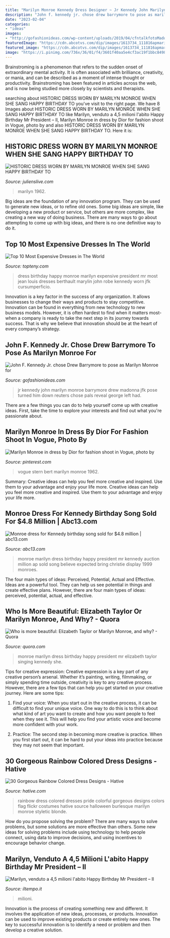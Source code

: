 ```yaml
---
title: "Marilyn Monroe Kennedy Dress Designer ~ Jr Kennedy John Marilyn Monroe Barrymore Drew Madonna Jfk Pose Turned Him Down Reuters Chose Pals Reveal George Left Had"
description: "John f. kennedy jr. chose drew barrymore to pose as marilyn monroe for"
date: "2023-02-04"
categories:
- "ideas"
images:
- "http://gofashionideas.com/wp-content/uploads/2019/04/cfntalkfotoMadonna-Drew-Barrymore-JFK-Jr-REUTERS.jpg"
featuredImage: "https://cdn.abcotvs.com/dip/images/1613734_111816apmarilyndress03img.jpg"
featured_image: "https://cdn.abcotvs.com/dip/images/1613734_111816apmarilyndress03img.jpg"
image: "https://i.pinimg.com/736x/36/01/f4/3601f40aa5e4cf3ac19f1bbc84984f04--bert-stern-vogue-photo.jpg"
---
```



Brainstroming is a phenomenon that refers to the sudden onset of extraordinary mental activity. It is often associated with brilliance, creativity, or mania, and can be described as a moment of intense thought or productivity. Brainstroming has been featured in articles across the web, and is now being studied more closely by scientists and therapists.

	

		
searching about HISTORIC DRESS WORN BY MARILYN MONROE WHEN SHE SANG HAPPY BIRTHDAY TO you've visit to the right page. We have 8 Images about HISTORIC DRESS WORN BY MARILYN MONROE WHEN SHE SANG HAPPY BIRTHDAY TO like Marilyn, venduto a 4,5 milioni l&#039;abito Happy Birthday Mr President – Il, Marilyn Monroe in dress by Dior for fashion shoot in Vogue, photo by and also HISTORIC DRESS WORN BY MARILYN MONROE WHEN SHE SANG HAPPY BIRTHDAY TO. Here it is:
		
    
## HISTORIC DRESS WORN BY MARILYN MONROE WHEN SHE SANG HAPPY BIRTHDAY TO

<img loading=lazy src="https://www.julienslive.com/images/lot/2509/250928_8.jpg?1479433203" onerror="this.onerror=null;this.src='https://tse3.mm.bing.net/th?id=OIP.88FLeu3uahOC4w8VO65KegHaMa&amp;pid=15.1';" alt="HISTORIC DRESS WORN BY MARILYN MONROE WHEN SHE SANG HAPPY BIRTHDAY TO">

_Source: julienslive.com_

>marilyn 1962. 

	

Big ideas are the foundation of any innovation program. They can be used to generate new ideas, or to refine old ones. Some big ideas are simple, like developing a new product or service, but others are more complex, like creating a new way of doing business. There are many ways to go about attempting to come up with big ideas, and there is no one definitive way to do it.

    
## Top 10 Most Expensive Dresses In The World

<img loading=lazy src="http://www.topteny.com/wp-content/uploads/2014/05/JL7.jpg?x38733" onerror="this.onerror=null;this.src='https://tse3.mm.bing.net/th?id=OIP.wrPIibIAD2mDqeiKWUsM5QHaK4&amp;pid=15.1';" alt="Top 10 Most Expensive Dresses in The World">

_Source: topteny.com_

>dress birthday happy monroe marilyn expensive president mr most jean louis dresses berthault marylin john robe kennedy worn jfk cursumperficio. 

	

Innovation is a key factor in the success of any organization. It allows businesses to change their ways and products to stay competitive. Innovation can be found in everything from new technology to new business models. However, it is often hardest to find when it matters most- when a company is ready to take the next step in its journey towards success. That is why we believe that innovation should be at the heart of every company’s strategy.

    
## John F. Kennedy Jr. Chose Drew Barrymore To Pose As Marilyn Monroe For

<img loading=lazy src="http://gofashionideas.com/wp-content/uploads/2019/04/cfntalkfotoMadonna-Drew-Barrymore-JFK-Jr-REUTERS.jpg" onerror="this.onerror=null;this.src='https://tse2.mm.bing.net/th?id=OIP.oeIrw5TSfFGiC-NSv3_QdgHaEK&amp;pid=15.1';" alt="John F. Kennedy Jr. chose Drew Barrymore to pose as Marilyn Monroe for">

_Source: gofashionideas.com_

>jr kennedy john marilyn monroe barrymore drew madonna jfk pose turned him down reuters chose pals reveal george left had. 

	

There are a few things you can do to help yourself come up with creative ideas. First, take the time to explore your interests and find out what you're passionate about.

    
## Marilyn Monroe In Dress By Dior For Fashion Shoot In Vogue, Photo By

<img loading=lazy src="https://i.pinimg.com/736x/36/01/f4/3601f40aa5e4cf3ac19f1bbc84984f04--bert-stern-vogue-photo.jpg" onerror="this.onerror=null;this.src='https://tse4.mm.bing.net/th?id=OIP.xRrpUJN9SZh5rSg17Cr7CgHaHq&amp;pid=15.1';" alt="Marilyn Monroe in dress by Dior for fashion shoot in Vogue, photo by">

_Source: pinterest.com_

>vogue stern bert marilyn monroe 1962. 

	

Summary: Creative ideas can help you feel more creative and inspired. Use them to your advantage and enjoy your life more.
Creative ideas can help you feel more creative and inspired. Use them to your advantage and enjoy your life more.

    
## Monroe Dress For Kennedy Birthday Song Sold For $4.8 Million | Abc13.com

<img loading=lazy src="https://cdn.abcotvs.com/dip/images/1613734_111816apmarilyndress03img.jpg" onerror="this.onerror=null;this.src='https://tse3.mm.bing.net/th?id=OIP.-5j1va5CEubOr1G1qVB_GwHaK_&amp;pid=15.1';" alt="Monroe dress for Kennedy birthday song sold for $4.8 million | abc13.com">

_Source: abc13.com_

>monroe marilyn dress birthday happy president mr kennedy auction million ap sold song believe expected bring christie display 1999 monroes. 

	

The four main types of ideas: Perceived, Potential, Actual and Effective.
Ideas are a powerful tool. They can help us see potential in things and create effective plans. However, there are four main types of ideas: perceived, potential, actual, and effective.

    
## Who Is More Beautiful: Elizabeth Taylor Or Marilyn Monroe, And Why? - Quora

<img loading=lazy src="https://qph.fs.quoracdn.net/main-qimg-3fd8b6241658e2a051638986f4060886" onerror="this.onerror=null;this.src='https://tse2.mm.bing.net/th?id=OIP.P9i2JBZY4qBRY4mG9AYIhgHaGm&amp;pid=15.1';" alt="Who is more beautiful: Elizabeth Taylor or Marilyn Monroe, and why? - Quora">

_Source: quora.com_

>monroe marilyn dress birthday happy president mr elizabeth taylor singing kennedy she. 

	

Tips for creative expression:
Creative expression is a key part of any creative person’s arsenal. Whether it’s painting, writing, filmmaking, or simply spending time outside, creativity is key to any creative process. However, there are a few tips that can help you get started on your creative journey. Here are some tips:
1. Find your voice: When you start out in the creative process, it can be difficult to find your unique voice. One way to do this is to think about what kind of art you want to create and how you want people to feel when they see it. This will help you find your artistic voice and become more confident with your work.

2. Practice: The second step in becoming more creative is practice. When you first start out, it can be hard to put your ideas into practice because they may not seem that important.

    
## 30 Gorgeous Rainbow Colored Dress Designs - Hative

<img loading=lazy src="https://hative.com/wp-content/uploads/2014/10/rainbow-colored-dress/18-rainbow-colored-dress-designs.jpg" onerror="this.onerror=null;this.src='https://tse4.mm.bing.net/th?id=OIP.uDCEZdm2lQ8wG_Me-bwZrAHaLG&amp;pid=15.1';" alt="30 Gorgeous Rainbow Colored Dress Designs - Hative">

_Source: hative.com_

>rainbow dress colored dresses pride colorful gorgeous designs colors flag flickr costumes hative source halloween burlesque marilyn monroe styletic blonde. 

	

How do you propose solving the problem?
There are many ways to solve problems, but some solutions are more effective than others. Some new ideas for solving problems include using technology to help people connect, using data to improve decisions, and using incentives to encourage behavior change.

    
## Marilyn, Venduto A 4,5 Milioni L&#039;abito Happy Birthday Mr President – Il

<img loading=lazy src="https://img.iltempo.it/upload/1479491130911.jpg" onerror="this.onerror=null;this.src='https://tse4.mm.bing.net/th?id=OIP.ijb6LpU0lO_RPmazVk3l_AHaEk&amp;pid=15.1';" alt="Marilyn, venduto a 4,5 milioni l&#039;abito Happy Birthday Mr President – Il">

_Source: iltempo.it_

>milioni. 

	

Innovation is the process of creating something new and different. It involves the application of new ideas, processes, or products. Innovation can be used to improve existing products or create entirely new ones. The key to successful innovation is to identify a need or problem and then develop a creative solution.


